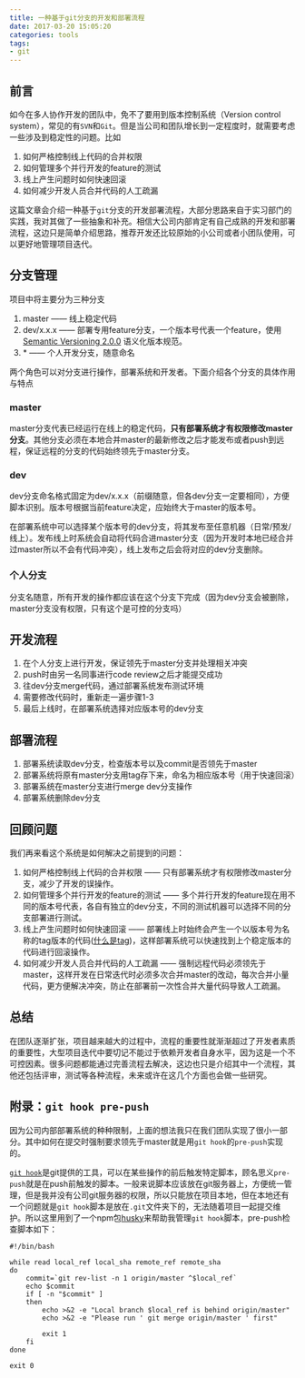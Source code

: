 ```yaml
---
title: 一种基于git分支的开发和部署流程
date: 2017-03-20 15:05:20
categories: tools
tags:
- git
---
```


## 前言

如今在多人协作开发的团队中，免不了要用到版本控制系统（Version control system），常见的有`SVN`和`Git`。但是当公司和团队增长到一定程度时，就需要考虑一些涉及到稳定性的问题。比如

1. 如何严格控制线上代码的合并权限
2. 如何管理多个并行开发的feature的测试
3. 线上产生问题时如何快速回滚
4. 如何减少开发人员合并代码的人工疏漏

这篇文章会介绍一种基于`git`分支的开发部署流程，大部分思路来自于实习部门的实践，我对其做了一些抽象和补充。相信大公司内部肯定有自己成熟的开发和部署流程，这边只是简单介绍思路，推荐开发还比较原始的小公司或者小团队使用，可以更好地管理项目迭代。

<!-- more -->

## 分支管理

项目中将主要分为三种分支

1. master —— 线上稳定代码
2. dev/x.x.x —— 部署专用feature分支，一个版本号代表一个feature，使用[Semantic Versioning 2.0.0](http://semver.org/lang/zh-CN/) 语义化版本规范。
3. \* —— 个人开发分支，随意命名

两个角色可以对分支进行操作，部署系统和开发者。下面介绍各个分支的具体作用与特点

### master

master分支代表已经运行在线上的稳定代码，**只有部署系统才有权限修改master分支**。其他分支必须在本地合并master的最新修改之后才能发布或者push到远程，保证远程的分支的代码始终领先于master分支。

### dev

dev分支命名格式固定为dev/x.x.x（前缀随意，但各dev分支一定要相同），方便脚本识别。版本号根据当前feature决定，应始终大于master的版本号。

在部署系统中可以选择某个版本号的dev分支，将其发布至任意机器（日常/预发/线上）。发布线上时系统会自动将代码合进master分支（因为开发时本地已经合并过master所以不会有代码冲突），线上发布之后会将对应的dev分支删除。

### 个人分支

分支名随意，所有开发的操作都应该在这个分支下完成（因为dev分支会被删除，master分支没有权限，只有这个是可控的分支吗）

## 开发流程

1. 在个人分支上进行开发，保证领先于master分支并处理相关冲突
2. push时由另一名同事进行code review之后才能提交成功
2. 往dev分支merge代码，通过部署系统发布测试环境
3. 需要修改代码时，重新走一遍步骤1-3
4. 最后上线时，在部署系统选择对应版本号的dev分支

## 部署流程

1. 部署系统读取dev分支，检查版本号以及commit是否领先于master
2. 部署系统将原有master分支用tag存下来，命名为相应版本号（用于快速回滚）
3. 部署系统在master分支进行merge dev分支操作
4. 部署系统删除dev分支

## 回顾问题

我们再来看这个系统是如何解决之前提到的问题：

1. 如何严格控制线上代码的合并权限 —— 只有部署系统才有权限修改master分支，减少了开发的误操作。
2. 如何管理多个并行开发的feature的测试 —— 多个并行开发的feature现在用不同的版本号代表，各自有独立的dev分支，不同的测试机器可以选择不同的分支部署进行测试。
3. 线上产生问题时如何快速回滚 —— 部署线上时始终会产生一个以版本号为名称的tag版本的代码([什么是tag](https://git-scm.com/docs/git-tag))，这样部署系统可以快速找到上个稳定版本的代码进行回滚操作。
4. 如何减少开发人员合并代码的人工疏漏 —— 强制远程代码必须领先于master，这样开发在日常迭代时必须多次合并master的改动，每次合并小量代码，更方便解决冲突，防止在部署前一次性合并大量代码导致人工疏漏。

## 总结

在团队逐渐扩张，项目越来越大的过程中，流程的重要性就渐渐超过了开发者素质的重要性，大型项目迭代中要切记不能过于依赖开发者自身水平，因为这是一个不可控因素。很多问题都能通过完善流程去解决，这边也只是介绍其中一个流程，其他还包括评审，测试等各种流程，未来或许在这几个方面也会做一些研究。

## 附录：`git hook pre-push`

因为公司内部部署系统的种种限制，上面的想法我只在我们团队实现了很小一部分。其中如何在提交时强制要求领先于master就是用`git hook`的`pre-push`实现的。

[`git hook`](https://git-scm.com/book/en/v2/Customizing-Git-Git-Hooks)是git提供的工具，可以在某些操作的前后触发特定脚本，顾名思义`pre-push`就是在push前触发的脚本。一般来说脚本应该放在git服务器上，方便统一管理，但是我并没有公司git服务器的权限，所以只能放在项目本地，但在本地还有一个问题就是`git hook`脚本是放在`.git`文件夹下的，无法随着项目一起提交维护。所以这里用到了一个npm包[husky](https://www.npmjs.com/package/husky)来帮助我管理`git hook`脚本，pre-push检查脚本如下：
```
#!/bin/bash

while read local_ref local_sha remote_ref remote_sha
do
    commit=`git rev-list -n 1 origin/master ^$local_ref`
    echo $commit
    if [ -n "$commit" ]
    then
        echo >&2 -e "Local branch $local_ref is behind origin/master"
        echo >&2 -e "Please run ' git merge origin/master ' first"

        exit 1
    fi
done

exit 0
```



